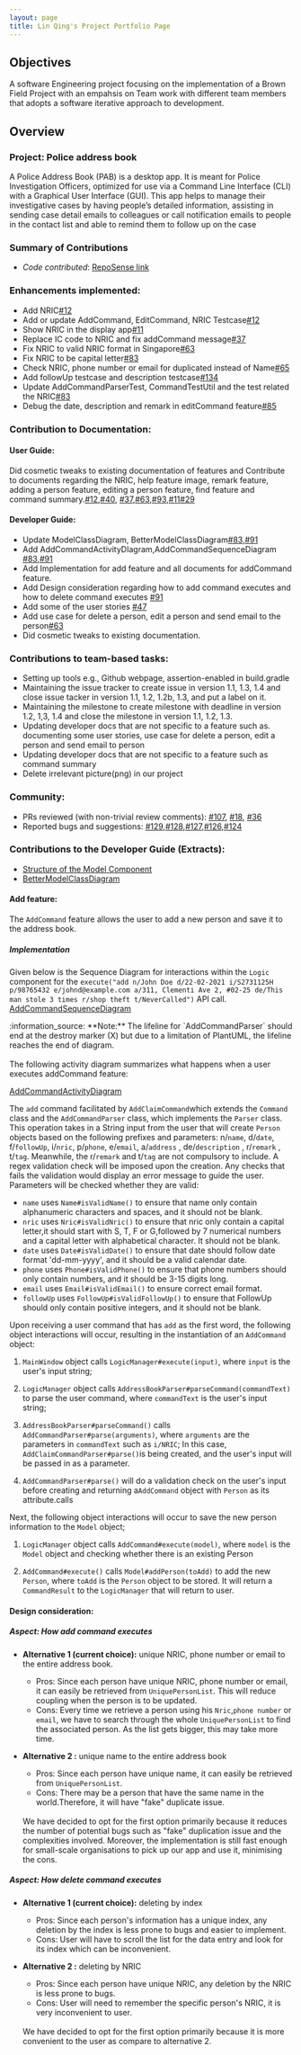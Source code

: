 ```yaml
---
layout: page
title: Lin Qing's Project Portfolio Page
---
```


## Objectives
A software Engineering project focusing on the implementation of a Brown Field Project with an empahsis on Team work with different team members that adopts a software iterative approach to development.

## Overview
### Project: Police address book
A Police Address Book (PAB) is a desktop app. It is meant for Police Investigation Officers, optimized for use via a Command Line Interface (CLI) with a Graphical User Interface (GUI).
This app helps to manage their investigative cases by having people’s detailed information, assisting in sending case detail emails to colleagues or call notification emails to people in the contact list and able to remind them to follow up on the case

### Summary of Contributions
* *Code contributed*: [RepoSense link](https://nus-tic4002-ay2021s2.github.io/tp-dashboard/?search=&sort=groupTitle&sortWithin=title&timeframe=commit&mergegroup=&groupSelect=groupByRepos&breakdown=true&checkedFileTypes=docs&since=&tabOpen=true&tabType=authorship&tabAuthor=linqing42&tabRepo=AY2021S2-TIC4002-F18-1%2Ftp2%5Bmaster%5D&authorshipIsMergeGroup=false&authorshipFileTypes=docs)

### Enhancements implemented:
* Add NRIC[#12](https://github.com/AY2021S2-TIC4002-F18-1/tp2/pull/12/commits/7f0f89e695875f798962e907730cb7adba31b992)
* Add or update AddCommand, EditCommand, NRIC Testcase[#12](https://github.com/AY2021S2-TIC4002-F18-1/tp2/pull/12/commits/7f0f89e695875f798962e907730cb7adba31b992)
* Show NRIC in the display app[#11](https://github.com/AY2021S2-TIC4002-F18-1/tp2/pull/11/commits/5720199d60a7dd3cb124df46556856f2e65da626)
* Replace IC code to NRIC and fix addCommand message[#37](https://github.com/AY2021S2-TIC4002-F18-1/tp2/pull/37/commits/e2041e9ef1d7f117800e343535ba4c96a05aa0b4)
* Fix NRIC to valid NRIC format in Singapore[#63](https://github.com/AY2021S2-TIC4002-F18-1/tp2/pull/63/files)
* Fix NRIC to be capital letter[#83](https://github.com/AY2021S2-TIC4002-F18-1/tp2/pull/83/files)
* Check NRIC, phone number or email for duplicated instead of Name[#65](https://github.com/AY2021S2-TIC4002-F18-1/tp2/pull/65/files)
* Add followUp testcase and description testcase[#134](https://github.com/AY2021S2-TIC4002-F18-1/tp2/pull/134/files)
* Update AddCommandParserTest, CommandTestUtil and the test related the NRIC[#83](https://github.com/AY2021S2-TIC4002-F18-1/tp2/pull/83/files)
* Debug the date, description and remark in editCommand feature[#85](https://github.com/AY2021S2-TIC4002-F18-1/tp2/pull/85/commits)

### Contribution to Documentation:
#### User Guide:
Did cosmetic tweaks to existing documentation of features and Contribute to documents regarding the NRIC,  help feature image, remark feature, adding a person feature, editing a person feature, find feature and command summary.[#12](https://github.com/AY2021S2-TIC4002-F18-1/tp2/pull/12/commits/7f0f89e695875f798962e907730cb7adba31b992),[#40](https://github.com/AY2021S2-TIC4002-F18-1/tp2/pull/40),
  [#37](https://github.com/AY2021S2-TIC4002-F18-1/tp2/pull/37/files),[#63](https://github.com/AY2021S2-TIC4002-F18-1/tp2/pull/63/files),[#93](https://github.com/AY2021S2-TIC4002-F18-1/tp2/pull/93),[#11](https://github.com/AY2021S2-TIC4002-F18-1/tp2/commit/66bd69152821cde9491f172333aed676b117863e)[#29](https://github.com/AY2021S2-TIC4002-F18-1/tp2/pull/29)
#### Developer Guide:
* Update ModelClassDiagram, BetterModelClassDiagram[#83](https://github.com/AY2021S2-TIC4002-F18-1/tp2/pull/83/files),[#91](https://github.com/AY2021S2-TIC4002-F18-1/tp2/pull/91/files)
* Add AddCommandActivityDIagram,AddCommandSequenceDiagram [#83](https://github.com/AY2021S2-TIC4002-F18-1/tp2/pull/83/files),[#91](https://github.com/AY2021S2-TIC4002-F18-1/tp2/pull/91/files)
* Add Implementation for add feature and all documents for addCommand feature.
* Add Design consideration regarding how to add command executes and how to delete command executes [#91](https://github.com/AY2021S2-TIC4002-F18-1/tp2/pull/91/files)
* Add some of the user stories [#47](https://github.com/AY2021S2-TIC4002-F18-1/tp2/pull/47/files)
* Add use case for delete a person, edit a person and send email to the person[#63](https://github.com/AY2021S2-TIC4002-F18-1/tp2/pull/63/files)
* Did cosmetic tweaks to existing documentation.

### Contributions to team-based tasks:
* Setting up tools e.g., Github webpage, assertion-enabled in build.gradle
* Maintaining the issue tracker to create issue in version 1.1, 1.3, 1.4 and  close issue tacker in version 1.1, 1.2, 1.2b, 1.3, and put a label on it.
* Maintaining the milestone to create milestone with deadline in version 1.2, 1,3, 1.4 and close the milestone in version 1.1, 1.2, 1.3.
* Updating developer docs that are not specific to a feature such as. documenting some user stories, use case for delete a person, edit a person and send email to person
* Updating developer docs that are not specific to a feature such as command summary
* Delete irrelevant picture(png) in our project

### Community:
* PRs reviewed (with non-trivial review comments): [#107](https://github.com/AY2021S2-TIC4002-F18-1/tp2/pull/107), [#18](https://github.com/AY2021S2-TIC4002-F18-1/tp2/issues/18), [#36](https://github.com/AY2021S2-TIC4002-F18-1/tp2/pull/36)
* Reported bugs and suggestions: [#129](https://github.com/AY2021S2-TIC4002-F18-1/tp2/issues/129),[#128](https://github.com/AY2021S2-TIC4002-F18-1/tp2/issues/128),[#127](https://github.com/AY2021S2-TIC4002-F18-1/tp2/issues/127),[#126](https://github.com/AY2021S2-TIC4002-F18-1/tp2/issues/126),[#124](https://github.com/AY2021S2-TIC4002-F18-1/tp2/issues/124)

### Contributions to the Developer Guide (Extracts):

* [Structure of the Model Component](https://github.com/linqing42/tp2/blob/master/docs/images/ModelClassDiagram.png)
* [BetterModelClassDiagram](https://github.com/linqing42/tp2/blob/master/docs/images/BetterModelClassDiagram.pngg)

#### Add feature:
The `AddCommand` feature allows the user to add a new person and save it to the address book.

##### Implementation
Given below is the Sequence Diagram for interactions within the `Logic` component for the `execute("add n/John Doe d/22-02-2021 i/S2731125H p/98765432 e/johnd@example.com a/311, Clementi Ave 2, #02-25 de/This man stole 3 times r/shop theft t/NeverCalled")` API call.
[AddCommandSequenceDiagram](https://github.com/linqing42/tp2/blob/master/docs/images/AddCommandSequenceDiagram.png)
<div markdown="span" class="alert alert-info">:information_source: **Note:** The lifeline for `AddCommandParser` should end at the destroy marker (X) but due to a limitation of PlantUML, the lifeline reaches the end of diagram.
</div>
<br>
The following activity diagram summarizes what happens when a user executes addCommand feature:

[AddCommandActivityDiagram](https://github.com/linqing42/tp2/blob/master/docs/images/AddCommandActivityDiagram.png)

The `add` command facilitated by `AddClaimCommand`which extends the `Command` class and the `AddCommandParser` class, which implements the `Parser` class.
This operation takes in a String input from the user that will create `Person` objects based on the following prefixes and parameters:
n/`name`, d/`date`, f/`followUp`, i/`nric`, p/`phone`, e/`email`, a/`address` , de/`description` , r/`remark` , t/`tag`.
Meanwhile, the r/`remark` and t/`tag` are not compulsory to include.
A regex validation check will be imposed upon the creation. Any checks that fails the validation would display an error message to guide the user.
Parameters will be checked whether they are valid:
* `name` uses `Name#isValidName()` to ensure that name only contain alphanumeric characters and spaces, and it should not be blank.
* `nric` uses `Nric#isValidNric()` to ensure that nric only contain a capital letter,it should start with S, T, F or G,followed by 7 numerical numbers and a capital letter with alphabetical character. It should not be blank.
* `date` uses `Date#isValidDate()` to ensure that date should follow date format 'dd-mm-yyyy', and it should be a valid calendar date.
* `phone` uses `Phone#isValidPhone()` to ensure that phone numbers should only contain numbers, and it should be 3-15 digits long.
* `email` uses `Email#isValidEmail()` to ensure correct email format.
* `followUp` uses `FollowUp#isValidFollowUp()` to ensure that FollowUp should only contain positive integers, and it should not be blank.

Upon receiving a user command that has `add` as the first word, the following object interactions will occur, resulting in the instantiation of an `AddCommand` object:

1. `MainWindow` object calls `LogicManager#execute(input)`, where `input` is the user's input string;

2. `LogicManager` object calls `AddressBookParser#parseCommand(commandText)` to parse the user command, where `commandText` is the user's input string;

3. `AddressBookParser#parseCommand()` calls `AddCommandParser#parse(arguments)`, where `arguments` are the parameters in `commandText` such as `i/NRIC`;
In this case, `AddClaimCommandParser#parse()`is being created, and the user's input will be passed in as a parameter.

4. `AddCommandParser#parse()` will do a validation check on the user's input before creating and returning a`AddCommand` object with `Person` as its attribute.calls

Next, the following object interactions will occur to save the new person information to the `Model` object;

1. `LogicManager` object calls `AddCommand#execute(model)`, where `model` is the `Model` object and checking whether there is an existing Person

2. `AddCommand#execute()` calls `Model#addPerson(toAdd)` to add the new `Person`, where `toAdd` is the `Person` object to be stored.
It will return a `CommandResult` to the `LogicManager` that will return to user.

#### Design consideration:

##### Aspect: How add command executes
* **Alternative 1 (current choice):** unique NRIC, phone number or email to the entire address book.
  * Pros: Since each person have unique NRIC, phone number or email, it can easily be retrieved from `UniquePersonList`.
  This will reduce coupling when the person is to be updated.
  * Cons: Every time we retrieve a person using his `Nric`,`phone number` or `email`, we have to search through the whole `UniquePersonList` to find
          the associated person. As the list gets bigger, this may take more time.
          
* **Alternative 2 :** unique name to the entire address book
  * Pros: Since each person have unique name, it can easily be retrieved from `UniquePersonList`.
  * Cons: There may be a person that have the same name in the world.Therefore, it will have "fake" duplicate issue.

  <br>
  We have decided to opt for the first option primarily because it reduces the number of potential bugs such as "fake" duplication issue 
  and the complexities involved. Moreover, the implementation is still fast enough for small-scale organisations to pick up our app and use it, minimising the cons.
  
##### Aspect: How delete command executes
* **Alternative 1 (current choice):** deleting by index
  * Pros: Since each person's information has a unique index, any deletion by the index is less prone to bugs and easier to implement.
  * Cons: User will have to scroll the list for the data entry and look for its index which can be inconvenient.
          
* **Alternative 2 :** deleting by NRIC
  * Pros: Since each person have unique NRIC, any deletion by the NRIC is less prone to bugs.
  * Cons: User will need to remember the specific person's NRIC, it is very inconvenient to user.

  <br>
  We have decided to opt for the first option primarily because it is more convenient to the user as compare to alternative 2. 
  
